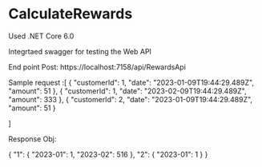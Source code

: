 # CalculateRewards

Used .NET Core 6.0

Integrtaed swagger for testing the Web API 

End point Post: https://localhost:7158/api/RewardsApi

Sample request :[
  {
    "customerId": 1,
    "date": "2023-01-09T19:44:29.489Z",
    "amount": 51
  },
 {
    "customerId": 1,
    "date": "2023-02-09T19:44:29.489Z",
    "amount": 333
  }, {
    "customerId": 2,
    "date": "2023-01-09T19:44:29.489Z",
    "amount": 51
  }

]

Response Obj:	

{
  "1": {
    "2023-01": 1,
    "2023-02": 516
  },
  "2": {
    "2023-01": 1
  }
}
